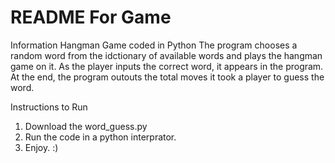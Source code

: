 # README For Game

Information
Hangman Game coded in Python
The program chooses a random word from the idctionary of available words and plays the hangman game on it.
As the player inputs the correct word, it appears in the program.
At the end, the program outouts the total moves it took a player to guess the word. 


Instructions to Run
1. Download the word_guess.py
2. Run the code in a python interprator.
3. Enjoy. :)
